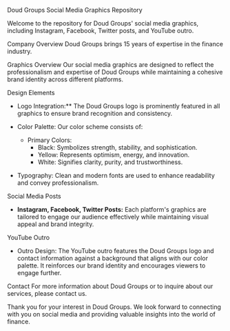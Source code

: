  Doud Groups Social Media Graphics Repository

Welcome to the repository for Doud Groups' social media graphics, including Instagram, Facebook, Twitter posts, and YouTube outro.

 Company Overview
Doud Groups brings 15 years of expertise in the finance industry.

Graphics Overview
Our social media graphics are designed to reflect the professionalism and expertise of Doud Groups while maintaining a cohesive brand identity across different platforms.

Design Elements
- Logo Integration:** The Doud Groups logo is prominently featured in all graphics to ensure brand recognition and consistency.
  
- Color Palette: Our color scheme consists of:
  - Primary Colors:
    - Black: Symbolizes strength, stability, and sophistication.
    - Yellow: Represents optimism, energy, and innovation.
    - White: Signifies clarity, purity, and trustworthiness.
  
- Typography: Clean and modern fonts are used to enhance readability and convey professionalism.

 Social Media Posts
- **Instagram, Facebook, Twitter Posts:** Each platform's graphics are tailored to engage our audience effectively while maintaining visual appeal and brand integrity.

 YouTube Outro
- Outro Design: The YouTube outro features the Doud Groups logo and contact information against a background that aligns with our color palette. It reinforces our brand identity and encourages viewers to engage further.

 Contact
For more information about Doud Groups or to inquire about our services, please contact us.

Thank you for your interest in Doud Groups. We look forward to connecting with you on social media and providing valuable insights into the world of finance.
